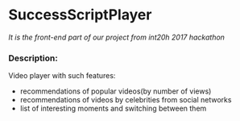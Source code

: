 # SuccessScriptPlayer
*It is the front-end part of our project from int20h 2017 hackathon*

### Description:
Video player with such features:
- recommendations of popular videos(by number of views)
- recommendations of videos by celebrities from social networks
- list of interesting moments and switching between them
